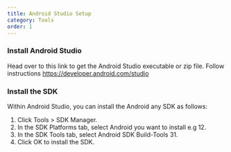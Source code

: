 ```yaml
---
title: Android Studio Setup
category: Tools
order: 1
---
```


### Install Android Studio

Head over to this link to get the Android Studio executable or zip file. Follow instructions 
https://developer.android.com/studio

### Install the SDK
Within Android Studio, you can install the Android any SDK as follows:

1. Click Tools > SDK Manager.
2. In the SDK Platforms tab, select Android you want to install e.g 12.
3. In the SDK Tools tab, select Android SDK Build-Tools 31.
4. Click OK to install the SDK.


